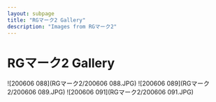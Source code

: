 ```yaml
---
layout: subpage
title: "RGマーク2 Gallery"
description: "Images from RGマーク2"
---
```


# RGマーク2 Gallery

![200606 088](RGマーク2/200606 088.JPG)
![200606 089](RGマーク2/200606 089.JPG)
![200606 091](RGマーク2/200606 091.JPG)
